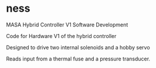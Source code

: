 # ness
MASA Hybrid Controller V1 Software Development

Code for Hardware V1 of the hybrid controller

Designed to drive two internal solenoids and a hobby servo

Reads input from a thermal fuse and a pressure transducer.